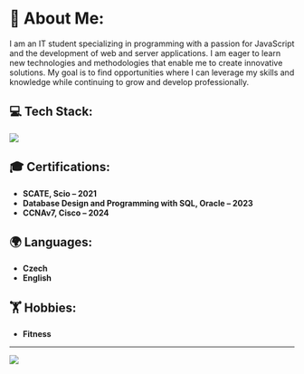 # 💫 About Me:
I am an IT student specializing in programming with a passion for JavaScript and the development of web and server applications. I am eager to learn new technologies and methodologies that enable me to create innovative solutions. My goal is to find opportunities where I can leverage my skills and knowledge while continuing to grow and develop professionally.

## 💻 Tech Stack:
![](https://github-readme-stats.vercel.app/api/top-langs/?username=Ryglus&theme=dark&hide_border=true&include_all_commits=false&count_private=false&layout=compact)

## 🎓 Certifications:
- **SCATE, Scio – 2021**  
- **Database Design and Programming with SQL, Oracle – 2023**  
- **CCNAv7, Cisco – 2024**  

## 🌍 Languages:
- **Czech**
- **English** 

## 🏋️ Hobbies:
- **Fitness**
  
---
[![](https://visitcount.itsvg.in/api?id=Ryglus&icon=0&color=0)](https://visitcount.itsvg.in)

<!-- Proudly created with GPRM ( https://gprm.itsvg.in ) -->
